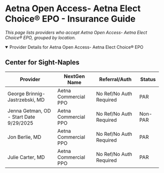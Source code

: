 # Aetna Open Access- Aetna Elect Choice® EPO - Insurance Guide

*This page lists providers who accept Aetna Open Access- Aetna Elect Choice® EPO, grouped by location.*

<details open><summary>Provider Details for Aetna Open Access- Aetna Elect Choice® EPO</summary>

## Center for Sight-Naples

| Provider | NextGen Name | Referral/Auth | Status |
|----------|-------------|--------------|--------|
| George Brinnig-Jastrzebski, MD | Aetna Commercial PPO | No Ref/No Auth Required | PAR |
| Jenna Getman, OD - Start Date 9/29/2025 | Aetna Commercial PPO | No Ref/No Auth Required | Non-PAR |
| Jon Berlie, MD | Aetna Commercial PPO | No Ref/No Auth Required | PAR |
| Julie Carter, MD | Aetna Commercial PPO | No Ref/No Auth Required | PAR |

</details>

